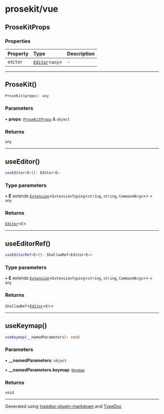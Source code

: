# prosekit/vue

## ProseKitProps

### Properties

| Property | Type | Description |
| :------ | :------ | :------ |
| `editor` | [`Editor`](core.md#editore)\<`any`\> | - |

***

## ProseKit()

```ts
ProseKit(props): any
```

### Parameters

▪ **props**: [`ProseKitProps`](vue.md#prosekitprops) & `object`

### Returns

`any`

***

## useEditor()

```ts
useEditor<E>(): Editor<E>
```

### Type parameters

▪ **E** extends [`Extension`](core.md#extensiont)\<`ExtensionTyping`\<`string`, `string`, `CommandArgs`\>\> = `any`

### Returns

[`Editor`](core.md#editore)\<`E`\>

***

## useEditorRef()

```ts
useEditorRef<E>(): ShallowRef<Editor<E>>
```

### Type parameters

▪ **E** extends [`Extension`](core.md#extensiont)\<`ExtensionTyping`\<`string`, `string`, `CommandArgs`\>\> = `any`

### Returns

`ShallowRef`\<[`Editor`](core.md#editore)\<`E`\>\>

***

## useKeymap()

```ts
useKeymap(__namedParameters): void
```

### Parameters

▪ **\_\_namedParameters**: `object`

▪ **\_\_namedParameters.keymap**: [`Keymap`](core.md#keymap)

### Returns

`void`

***

Generated using [typedoc-plugin-markdown](https://www.npmjs.com/package/typedoc-plugin-markdown) and [TypeDoc](https://typedoc.org/)
